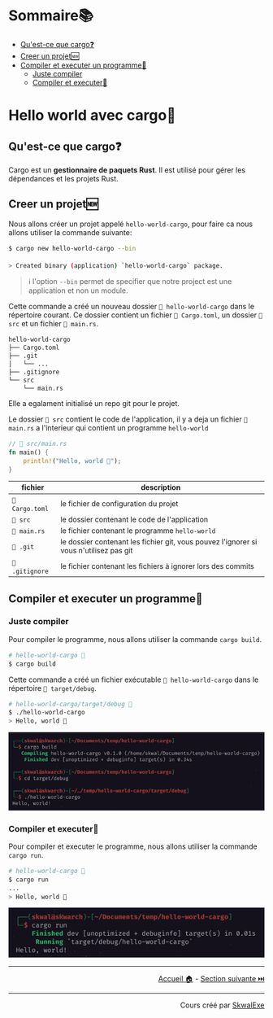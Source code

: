 # Sommaire📚

- [Qu'est-ce que cargo❓](#quest-ce-que-cargo)
- [Creer un projet🆕](#creer-un-projet)
- [Compiler et executer un programme🏃](#compiler-et-executer-un-programme)
  - [Juste compiler](#juste-compiler)
  - [Compiler et executer🏃](#compiler-et-executer)

# Hello world avec cargo🚢

## Qu'est-ce que cargo❓

Cargo est un **gestionnaire de paquets Rust**. Il est utilisé pour gérer les dépendances et les projets Rust.

## Creer un projet🆕

Nous allons créer un projet appelé `hello-world-cargo`, pour faire ca nous allons utiliser la commande suivante:

```bash
$ cargo new hello-world-cargo --bin

> Created binary (application) `hello-world-cargo` package.
```

> ℹ️ l'option `--bin` permet de specifier que notre project est une application et non un module.

Cette commande a créé un nouveau dossier `📂 hello-world-cargo` dans le répertoire courant. Ce dossier contient un fichier `📄 Cargo.toml`, un dossier `📂 src` et un fichier `📄 main.rs`.

```
hello-world-cargo
├── Cargo.toml
├── .git
│   └── ...
├── .gitignore
└── src
    └── main.rs
```

Elle a egalament initialisé un repo git pour le projet.

Le dossier `📂 src` contient le code de l'application, il y a deja un fichier `📄 main.rs` a l'interieur qui contient un programme `hello-world`

```rust
// 📄 src/main.rs
fn main() {
    println!("Hello, world 👋");
}
```

| fichier        | description                                                                            |
| -------------- | -------------------------------------------------------------------------------------- |
| `📄 Cargo.toml` | le fichier de configuration du projet                                                  |
| `📂 src`        | le dossier contenant le code de l'application                                          |
| `📄 main.rs`    | le fichier contenant le programme `hello-world`                                        |
| `📂 .git`       | le dossier contenant les fichier git, vous pouvez l'ignorer si vous n'utilisez pas git |
| `📄 .gitignore` | le fichier contenant les fichiers à ignorer lors des commits                           |


## Compiler et executer un programme🏃

### Juste compiler

Pour compiler le programme, nous allons utiliser la commande `cargo build`.

```bash
# hello-world-cargo 📂
$ cargo build
```

Cette commande a créé un fichier exécutable `📄 hello-world-cargo` dans le répertoire `📂 target/debug`.

```bash
# hello-world-cargo/target/debug 📂
$ ./hello-world-cargo
> Hello, world 👋
```

![](1.png)

### Compiler et executer🏃

Pour compiler et executer le programme, nous allons utiliser la commande `cargo run`.

```bash
# hello-world-cargo 📂
$ cargo run
...
> Hello, world 👋
```

![](2.png)

---

<p align="right"><a href="https://skwalexe.github.io/apprendre-rust/">Accueil 🏠</a> - <a href="../les-variables">Section suivante ⏭️</a></p>

---

<p align="right">Cours créé par <a href="https://github.com/SkwalExe/" target="_blank">SkwalExe</a></p>